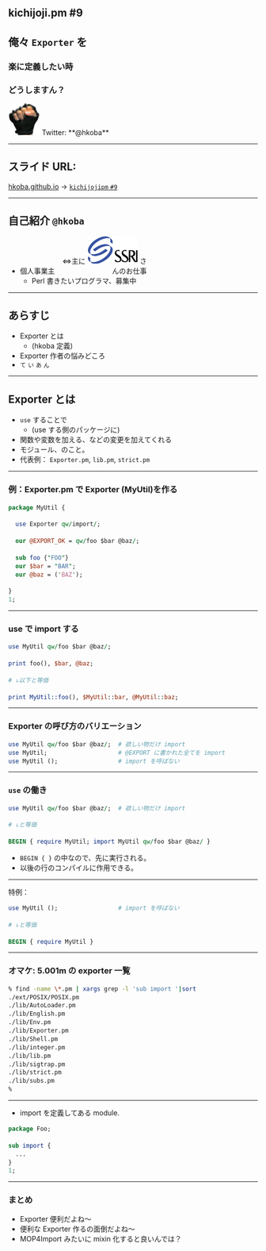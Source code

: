 ## kichijoji.pm #9

## 俺々 `Exporter` を
### 楽に定義したい時
### どうしますん？

<img src="img/myfistrect.jpg" style="width: 64px; height: 64px">
Twitter: **@hkoba**  

___

## スライド URL:

[hkoba.github.io](http://hkoba.github.io/)
→ [`kichijojipm` `#9`](http://hkoba.github.io/slides/kichijojipm9/)

---

## 自己紹介 `@hkoba` 

* 個人事業主 <div style="display: inline-block; text-align: right; width: 13em; margin-left: auto;">⇔主に<a href="https://www.ssri.com/recruit/opbu/"><img style="box-shadow: none; margin: 0 5px;" src="ssri_logo.gif" alt=SSRI></a>さんのお仕事</div>
  * Perl 書きたいプログラマ、募集中

---

## あらすじ

* Exporter とは
  * (hkoba 定義)
* Exporter 作者の悩みどころ
* `て` `い` `あ` `ん`

---

## Exporter とは

* `use` することで
  * (use する側のパッケージに)
* 関数や変数を加える、などの変更を加えてくれる
* モジュール、のこと。
* 代表例： `Exporter.pm`, `lib.pm`, `strict.pm`

---

### 例：Exporter.pm で Exporter (MyUtil)を作る

```perl
package MyUtil {

  use Exporter qw/import/;

  our @EXPORT_OK = qw/foo $bar @baz/;
  
  sub foo {"FOO"}
  our $bar = "BAR";
  our @baz = ('BAZ');

}
1;
```

---

### use で import する

```perl
use MyUtil qw/foo $bar @baz/;

print foo(), $bar, @baz;

# ↓以下と等価

print MyUtil::foo(), $MyUtil::bar, @MyUtil::baz;

```

---

### Exporter の呼び方のバリエーション

```perl
use MyUtil qw/foo $bar @baz/;  # 欲しい物だけ import
use MyUtil;                    # @EXPORT に書かれた全てを import
use MyUtil ();                 # import を呼ばない
```



---

### `use` の働き

```perl
use MyUtil qw/foo $bar @baz/;  # 欲しい物だけ import

# ↓と等価

BEGIN { require MyUtil; import MyUtil qw/foo $bar @baz/ }
```

* `BEGIN { }` の中なので、先に実行される。
* 以後の行のコンパイルに作用できる。

___

特例：

```perl
use MyUtil ();                 # import を呼ばない

# ↓と等価

BEGIN { require MyUtil }
```

___

### オマケ: 5.001m の exporter 一覧

```sh
% find -name \*.pm | xargs grep -l 'sub import '|sort
./ext/POSIX/POSIX.pm
./lib/AutoLoader.pm
./lib/English.pm
./lib/Env.pm
./lib/Exporter.pm
./lib/Shell.pm
./lib/integer.pm
./lib/lib.pm
./lib/sigtrap.pm
./lib/strict.pm
./lib/subs.pm
%
```

---

* import を定義してある module.

```perl
package Foo;

sub import {
  ...
}
1;
```

---

### まとめ

* Exporter 便利だよね〜
* 便利な Exporter 作るの面倒だよね〜
* MOP4Import みたいに mixin 化すると良いんでは？
